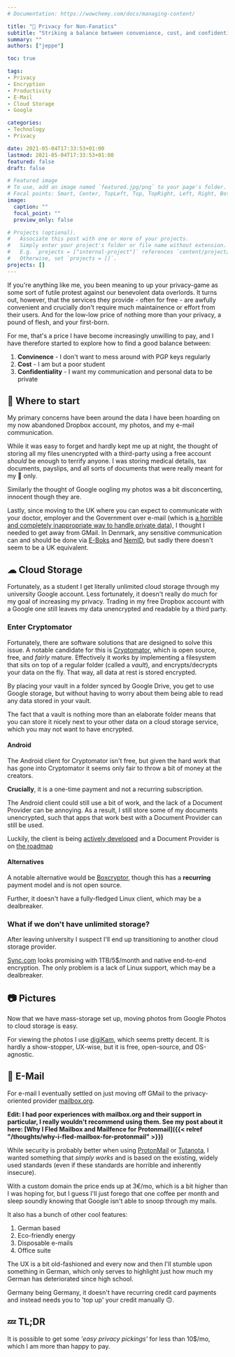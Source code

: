 ```yaml
---
# Documentation: https://wowchemy.com/docs/managing-content/

title: "🔏 Privacy for Non-Fanatics"
subtitle: "Striking a balance between convenience, cost, and confidentiality"
summary: ""
authors: ["jeppe"]

toc: true

tags:
- Privacy
- Encryption
- Productivity
- E-Mail
- Cloud Storage
- Google

categories:
- Technology
- Privacy

date: 2021-05-04T17:33:53+01:00
lastmod: 2021-05-04T17:33:53+01:00
featured: false
draft: false

# Featured image
# To use, add an image named `featured.jpg/png` to your page's folder.
# Focal points: Smart, Center, TopLeft, Top, TopRight, Left, Right, BottomLeft, Bottom, BottomRight.
image:
  caption: ""
  focal_point: ""
  preview_only: false

# Projects (optional).
#   Associate this post with one or more of your projects.
#   Simply enter your project's folder or file name without extension.
#   E.g. `projects = ["internal-project"]` references `content/project/deep-learning/index.md`.
#   Otherwise, set `projects = []`.
projects: []
---
```


If you're anything like me, you been meaning to up your privacy-game as some sort of futile
protest against our benevolent data overlords.
It turns out, however, that the services they provide - often for free - are awfully convenient
and crucially don't require much maintainence or effort from their users.
And for the low-low price of nothing more than your privacy, a pound of flesh, and your first-born.

For me, that's a price I have become increasingly unwilling to pay, and I have therefore
started to explore how to find a good balance between:

1. __Convinence__ - I don't want to mess around with PGP keys regularly
2. __Cost__ - I am but a poor student
3. __Confidentiality__ - I want my communication and personal data to be private

## 🤔 Where to start

My primary concerns have been around the data I have been hoarding on my now
abandoned Dropbox account, my photos, and my e-mail communication.

While it was easy to forget and hardly kept me up at night, the thought of storing
all my files unencrypted with a third-party using a free account _should_ be enough to
terrify anyone. I was storing medical details, tax documents, payslips, and all sorts of documents
that were really meant for my 👀 only.

Similarly the thought of Google oogling my photos was a bit disconcerting, innocent though they are.

Lastly, since moving to the UK where you can expect to communicate with your doctor,
employer and the Government over e-mail (which is [a horrible and completely inappropriate way to handle private data](https://security.stackexchange.com/questions/30087/good-simple-list-of-reasons-that-email-is-inherently-insecure)),
I thought I needed to get away from GMail.
In Denmark, any sensitive communication can and should be done via [E-Boks](https://www.e-boks.com/danmark/en/) and [NemID](https://en.wikipedia.org/wiki/NemID),
but sadly there doesn't seem to be a UK equivalent.

## ☁ Cloud Storage

Fortunately, as a student I get literally unlimited cloud storage through my
university Google account. Less fortunately, it doesn't really do much for my goal of
increasing my privacy. Trading in my free Dropbox account with a Google one still
leaves my data unencrypted and readable by a third party.

### Enter Cryptomator

Fortunately, there are software solutions that are designed to solve this issue.
A notable candidate for this is [Cryptomator](https://cryptomator.org/), which
is open source, free, and _fairly_ mature. Effectively it works by implementing a
filesystem that sits on top of a regular folder (called a _vault_), and encrypts/decrypts
your data on the fly. That way, all data at rest is stored encrypted.

By placing your vault in a folder synced by Google Drive, you get to use Google storage,
but without having to worry about them being able to read any data stored in your vault.

The fact that a vault is nothing more than an elaborate folder means that you can store
it nicely next to your other data on a cloud storage service, which you may not want
to have encrypted.

#### Android

The Android client for Cryptomator isn't free, but given the hard work that has gone
into Cryptomator it seems only fair to throw a bit of money at the creators.

__Crucially__, it is a one-time payment and not a recurring subscription.

The Android client could still use a bit of work, and the lack of a Document Provider
can be annoying. As a result, I still store some of my documents unencrypted, such that
apps that work best with a Document Provider can still be used.

Luckily, the client is being [actively developed](https://github.com/cryptomator/android)
and a Document Provider is on [the roadmap](https://cryptomator.org/blog/2021/04/08/roadmap/)

#### Alternatives

A notable alternative would be [Boxcryptor](https://www.boxcryptor.com/en/),
though this has a __recurring__ payment model and is not open source.

Further, it doesn't have a fully-fledged Linux client, which may be a dealbreaker.

### What if we don't have unlimited storage?

After leaving university I suspect I'll end up transitioning to another cloud storage provider.

[Sync.com](https://www.sync.com/pricing/) looks promising with 1TB/5$/month and native end-to-end encryption.
The only problem is a lack of Linux support, which may be a dealbreaker.

## 📷 Pictures

Now that we have mass-storage set up, moving photos from Google Photos to cloud storage
is easy.

For viewing the photos I use [digiKam](https://www.digikam.org/), which seems pretty decent.
It is hardly a show-stopper, UX-wise, but it is free, open-source, and OS-agnostic.

## 📧 E-Mail

For e-mail I eventually settled on just moving off GMail to the privacy-oriented provider [mailbox.org](https://mailbox.org/en/).

__Edit: I had poor experiences with mailbox.org and their support in particular, I really wouldn't recommend using them.
See my post about it here: [Why I Fled Mailbox and Mailfence for Protonmail]({{< relref "/thoughts/why-i-fled-mailbox-for-protonmail" >}})__

While security is probably better when using [ProtonMail](https://protonmail.com/) or [Tutanota](https://tutanota.com/),
I wanted something that _simply works_ and is based on the existing, widely used standards (even if these standards are horrible and inherently insecure).

With a custom domain the price ends up at 3€/mo, which is a bit higher than I was hoping for,
but I guess I'll just forego that one coffee per month and sleep soundly knowing that Google isn't
able to snoop through my mails.

It also has a bunch of other cool features:

1. German based
2. Eco-friendly energy
3. Disposable e-mails
4. Office suite

The UX is a bit old-fashioned and every now and then I'll stumble upon something in German,
which only serves to highlight just how much my German has deteriorated since high school.

Germany being Germany, it doesn't have recurring credit card payments and instead
needs you to 'top up' your credit manually 🙃.

## 💤 TL;DR

It is possible to get some _'easy privacy pickings'_ for less than 10$/mo,
which I am more than happy to pay.
